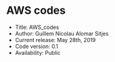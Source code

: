 # AWS codes

*    Title: AWS_codes
*    Author: Guillem Nicolau Alomar Sitjes      
*    Current release: May 28th, 2019                  
*    Code version: 0.1              
*    Availability: Public
